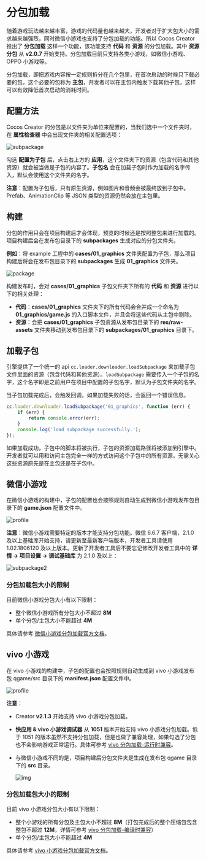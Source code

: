 # 分包加载

随着游戏玩法越来越丰富，游戏的代码量也越来越大，开发者对于扩大包大小的需求越来越强烈，同时微信小游戏也支持了分包加载的功能。所以 Cocos Creator 推出了 **分包加载** 这样一个功能，该功能支持 **代码** 和 **资源** 的分包加载。其中 **资源分包** 从 **v2.0.7** 开始支持。分包加载目前只支持各类小游戏，如微信小游戏、OPPO 小游戏等。

分包加载，即把游戏内容按一定规则拆分在几个包里，在首次启动的时候只下载必要的包，这个必要的包称为 **主包**，开发者可以在主包内触发下载其他子包，这样可以有效降低首次启动的消耗时间。

## 配置方法

Cocos Creator 的分包是以文件夹为单位来配置的，当我们选中一个文件夹时，在 **属性检查器** 中会出现文件夹的相关配置选项：

![subpackage](https://gitee.com/nlpleaf/PicGo/raw/master/076b3ba68f9c4ccb076499af057c2a7e)

勾选 **配置为子包** 后，点击右上方的 **应用**，这个文件夹下的资源（包含代码和其他资源）就会被当做是子包的内容了。**子包名** 会在加载子包时作为加载的名字传入，默认会使用这个文件夹的名字。

**注意**：配置为子包后，只有原生资源，例如图片和音频会被最终放到子包中。Prefab、AnimationClip 等 JSON 类型的资源仍然会放在主包里。

## 构建

分包的作用只会在项目构建后才会体现，预览的时候还是按照整包来进行加载的。项目构建后会在发布包目录下的 **subpackages** 生成对应的分包文件夹。

**例如**：将 example 工程中的 **cases/01_graphics** 文件夹配置为子包，那么项目构建后将会在发布包目录下的 **subpackages** 生成 **01_graphics** 文件夹。

![package](https://gitee.com/nlpleaf/PicGo/raw/master/31679829afc3f042e02ad8775a33a725)

构建发布时，会对 **cases/01_graphics** 子包文件夹下所有的 **代码** 和 **资源** 进行以下的相关处理：

- **代码**：**cases/01_graphics** 文件夹下的所有代码会合并成一个命名为 **01_graphics/game.js** 的入口脚本文件，并且会将这些代码从主包中剔除。
- **资源**：会把 **cases/01_graphics** 子包资源从发布包目录下的 **res/raw-assets** 文件夹移动到发布包目录下的 **subpackages/01_graphics** 目录下。

## 加载子包

引擎提供了一个统一的 api `cc.loader.downloader.loadSubpackage` 来加载子包文件里面的资源（包含代码和其他资源）。`loadSubpackage` 需要传入一个子包的名字，这个名字即是之前用户在项目中配置的子包名字，默认为子包文件夹的名字。

当子包加载完成后，会触发回调，如果加载失败的话，会返回一个错误信息。

```javascript
cc.loader.downloader.loadSubpackage('01_graphics', function (err) {
    if (err) {
        return console.error(err);
    }
    console.log('load subpackage successfully.');
});
```

如果加载成功，子包中的脚本将被执行，子包的资源加载路径将被添加到引擎中。开发者就可以用和访问主包完全一样的方式访问这个子包中的所有资源，无需关心这些资源原先是在主包还是在子包中。

## 微信小游戏

在微信小游戏的构建中，子包的配置也会按照规则自动生成到微信小游戏发布包目录下的 **game.json** 配置文件中。

![profile](https://gitee.com/nlpleaf/PicGo/raw/master/0af41739264dc3c361c4f55b848f068e)

**注意**：微信小游戏需要特定的版本才能支持分包功能。微信 6.6.7 客户端，2.1.0 及以上基础库开始支持，请更新至最新客户端版本，开发者工具请使用 1.02.1806120 及以上版本。更新了开发者工具后不要忘记修改开发者工具中的 **详情 -> 项目设置 -> 调试基础库** 为 2.1.0 及以上：

![subpackage2](https://gitee.com/nlpleaf/PicGo/raw/master/f7dae1b990d572df05cba03e012a0d52)

### 分包加载包大小的限制

目前微信小游戏分包大小有以下限制：

- 整个微信小游戏所有分包大小不超过 **8M**
- 单个分包/主包大小不能超过 **4M**

具体请参考 [微信小游戏分包加载官方文档](https://developers.weixin.qq.com/minigame/dev/guide/base-ability/sub-packages.html)。

## vivo 小游戏

在 vivo 小游戏的构建中，子包的配置也会按照规则自动生成到 vivo 小游戏发布包 qgame/src 目录下的 **manifest.json** 配置文件中。

![profile](https://gitee.com/nlpleaf/PicGo/raw/master/5630a56b00095309980c1bdadfb16216)

**注意**：

- Creator **v2.1.3** 开始支持 vivo 小游戏分包加载。

- **快应用 & vivo 小游戏调试器** 从 **1051** 版本开始支持 vivo 小游戏分包加载。低于 1051 的版本虽然不支持分包加载，但是也做了兼容处理，如果勾选了分包也不会影响游戏正常运行。具体可参考 [vivo 分包加载-运行时兼容](https://minigame.vivo.com.cn/documents/#/lesson/base/subpackage?id=运行时兼容)。

- 与微信小游戏不同的是，项目构建后分包文件夹是生成在发布包 qgame 目录下的 **src** 目录。

  ![img](https://gitee.com/nlpleaf/PicGo/raw/master/454aaea1d98fd0b3aac2cae71d0c3e12)

### 分包加载包大小的限制

目前 vivo 小游戏分包大小有以下限制：

- 整个小游戏的所有分包及主包大小不超过 **8M**（打包完成后的整个压缩包包含整包不超过 **12M**，详情可参考 [vivo 分包加载-编译时兼容](https://minigame.vivo.com.cn/documents/#/lesson/base/subpackage?id=编译时兼容)）
- 单个分包/主包大小不能超过 **4M**

具体请参考 [vivo 小游戏分包加载官方文档](https://minigame.vivo.com.cn/documents/#/lesson/base/subpackage)。